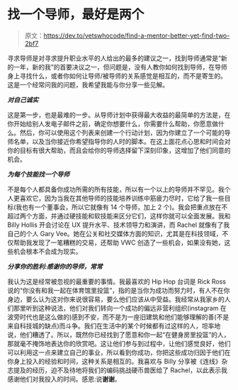 # 找一个导师，最好是两个

> 原文：<https://dev.to/vetswhocode/find-a-mentor-better-yet-find-two-2bf7>

寻求导师是对寻求提升职业水平的人给出的最多的建议之一，找到导师通常是“新的一年，新的我”的首要决议之一，但问题是，没有人教你如何找到导师，在导师身上寻找什么，或者你如何让导师/被导师的关系感觉是相互的，而不是寄生的。这是一个经常问我的问题，我希望我能与你分享一些见解。

***对自己诚实***

这是第一步，也是最难的一步。从导师计划中获得最大收益的最简单的方法是，在你开始给别人发电子邮件之前，确定你想要什么，你需要什么帮助，你愿意做什么。然后，你可以使用这个列表来创建一个行动计划，因为你建立了一个可能的导师名单，以及当你接近你希望指导你的人时的脚本。在这上面花点心思和时间会对你的目标有很大帮助，而且会给你的导师选择留下深刻印象，这增加了他们同意的机会。

***为每个技能找一个导师***

不是每个人都具备你成功所需的所有技能，所以有一个以上的导师并不罕见。我个人更喜欢它，因为当我在其他导师的技能培养训练中筋疲力尽时，它给了我一些目标(我也有一个董事会，所以它就像有 14 个导师，加上 2 个)。我会把重点放在不超过两个方面，并通过硬技能和软技能来区分它们，这样你就可以全面发展。我和 Billy Hollis 开会讨论在 UX 提升水平、技术领导力和演讲，而 Rachel 就像有了我自己的个人 Gary Vee。她在公关和社交媒体方面的知识，尤其是在科技领域，不仅帮助我发现了一笔糟糕的交易，还帮助 VWC 创造了一些机会，如果没有她，这些机会根本不会成为现实。

***分享你的胜利:感谢你的导师，常常***

我认为这是经常被忽视的最重要的事情。我最喜欢的 Hip Hop 台词是 Rick Ross 说的“你没有和我一起在体育馆里投篮”，指的是当你为成功而努力时，有人不在你身边，要么认为这对你来说很容易，要么他们应该从中受益。我经常从我家乡的人们那里听到这种说法，他们对我们转向一个成功的偏远非营利组织(instagram 在波旁时代也是这么做的)感到不安，而不是为一座旧建筑和他们能够理解的善(不是来自科技城的缺点)而斗争。我们在生活中的某个时候都有过这样的人，坦率地说，他们糟透了。所以，既然你已经找到了愿意和你一起“在健身房里投篮”的人，那就毫不掩饰地表达你的欣赏吧。这让他们参与到过程中，让他们感觉良好，他们可以利用这一点来建立自己的事业，所以看到你成功，你把这些成功归因于他们在你身上投入的经验和时间，这种关系是相互的。我喜欢与 Billy 分享被《连线》杂志提及的经历，迫不及待地将我们的编码挑战硬币兽医给了 Rachel，以此表示我感谢他们对我投入的时间。感恩:说**谢谢**。